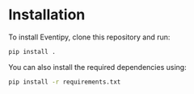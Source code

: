 
# Installation

To install Eventipy, clone this repository and run:

```bash
pip install .
```

You can also install the required dependencies using:

```bash
pip install -r requirements.txt
```
